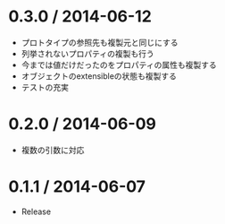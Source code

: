  0.3.0 / 2014-06-12
===================

 * プロトタイプの参照先も複製元と同じにする
 * 列挙されないプロパティの複製も行う
 * 今までは値だけだったのをプロパティの属性も複製する
 * オブジェクトのextensibleの状態も複製する
 * テストの充実

 0.2.0 / 2014-06-09
===================

 * 複数の引数に対応

 0.1.1 / 2014-06-07
===================

 * Release
